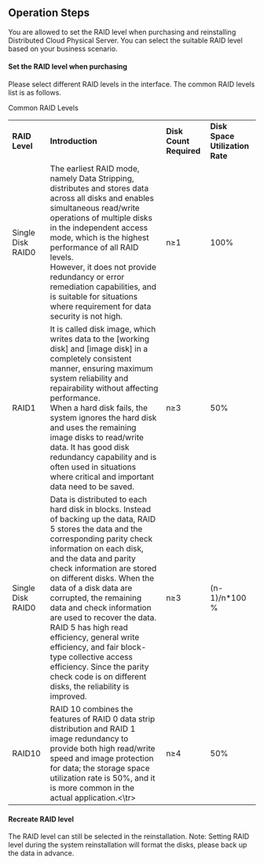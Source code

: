 ## Operation Steps

You are allowed to set the RAID level when purchasing and reinstalling Distributed Cloud Physical Server. You can select the suitable RAID level based on your business scenario.


#### Set the RAID level when purchasing
Please select different RAID levels in the interface. The common RAID levels list is as follows.

Common RAID Levels

<table border="0">
<tr>
  <td><B>RAID Level<B></td>
  <td><B>Introduction<B></td>
  <td><B>Disk Count Required<B></td>
  <td><B>Disk Space Utilization Rate<B></td>
</tr>
<tr>
  <td>Single Disk RAID0</td>
  <td>The earliest RAID mode, namely Data Stripping, distributes and stores data across all disks and enables simultaneous read/write operations of multiple disks in the independent access mode, which is the highest performance of all RAID levels. <br/>However, it does not provide redundancy or error remediation capabilities, and is suitable for situations where requirement for data security is not high.</td>
  <td>n≥1</td>
  <td>100%</td>
</tr>
<tr>
  <td>RAID1</td>
  <td>It is called disk image, which writes data to the [working disk] and [image disk] in a completely consistent manner, ensuring maximum system reliability and repairability without affecting performance. <br/>When a hard disk fails, the system ignores the hard disk and uses the remaining image disks to read/write data. It has good disk redundancy capability and is often used in situations where critical and important data need to be saved.</td>
  <td>n≥3</td>
  <td>50%</td>
</tr>
<tr>
  <td>Single Disk RAID0</td>
  <td>Data is distributed to each hard disk in blocks. Instead of backing up the data, RAID 5 stores the data and the corresponding parity check information on each disk, and the data and parity check information are stored on different disks. When the data of a disk data are corrupted, the remaining data and check information are used to recover the data. <br/>RAID 5 has high read efficiency, general write efficiency, and fair block-type collective access efficiency. Since the parity check code is on different disks, the reliability is improved.</td>
  <td>n≥3</td>
  <td>(n-1)/n*100 %</td>
</tr>
<tr>
  <td>RAID10</td>
  <td>RAID 10 combines the features of RAID 0 data strip distribution and RAID 1 image redundancy to provide both high read/write speed and image protection for data; the storage space utilization rate is 50%, and it is more common in the actual application.<\tr>
  <td>n≥4</td>
  <td>50%</td>
</tr>
</table>
 
#### Recreate RAID level
The RAID level can still be selected in the reinstallation. Note: Setting RAID level during the system reinstallation will format the disks, please back up the data in advance.
